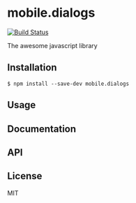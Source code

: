 # mobile.dialogs

[![Build Status](https://secure.travis-ci.org/stephanebachelier/mobile.dialogs.png?branch=master)](http://travis-ci.org/stephanebachelier/mobile.dialogs)

The awesome javascript library

## Installation

```
$ npm install --save-dev mobile.dialogs
```

## Usage

## Documentation

## API

## License

MIT

